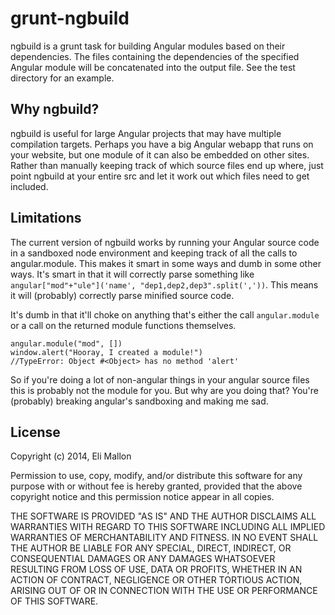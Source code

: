 grunt-ngbuild
=============

ngbuild is a grunt task for building Angular modules based on their dependencies. The files containing the dependencies of the specified Angular module will be concatenated into the output file. See the test directory for an example.

Why ngbuild?
------------

ngbuild is useful for large Angular projects that may have multiple compilation targets. Perhaps you have a big Angular webapp that runs on your website, but one module of it can also be embedded on other sites. Rather than manually keeping track of which source files end up where, just point ngbuild at your entire src and let it work out which files need to get included.


Limitations
-----------

The current version of ngbuild works by running your Angular source code in a sandboxed node environment and keeping track of all the calls to angular.module. This makes it smart in some ways and dumb in some other ways. It's smart in that it will correctly parse something like `angular["mod"+"ule"]('name', "dep1,dep2,dep3".split(','))`. This means it will (probably) correctly parse minified source code.

It's dumb in that it'll choke on anything that's either the call `angular.module` or a call on the returned module functions themselves. 

    angular.module("mod", [])
    window.alert("Hooray, I created a module!") 
    //TypeError: Object #<Object> has no method 'alert'

So if you're doing a lot of non-angular things in your angular source files this is probably not the module for you. But why are you doing that? You're (probably) breaking angular's sandboxing and making me sad. 

License
-------

Copyright (c) 2014, Eli Mallon

Permission to use, copy, modify, and/or distribute this software for any purpose with or without fee is hereby granted, provided that the above copyright notice and this permission notice appear in all copies.

THE SOFTWARE IS PROVIDED "AS IS" AND THE AUTHOR DISCLAIMS ALL WARRANTIES WITH REGARD TO THIS SOFTWARE INCLUDING ALL IMPLIED WARRANTIES OF MERCHANTABILITY AND FITNESS. IN NO EVENT SHALL THE AUTHOR BE LIABLE FOR ANY SPECIAL, DIRECT, INDIRECT, OR CONSEQUENTIAL DAMAGES OR ANY DAMAGES WHATSOEVER RESULTING FROM LOSS OF USE, DATA OR PROFITS, WHETHER IN AN ACTION OF CONTRACT, NEGLIGENCE OR OTHER TORTIOUS ACTION, ARISING OUT OF OR IN CONNECTION WITH THE USE OR PERFORMANCE OF THIS SOFTWARE.